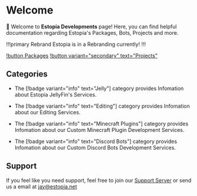 # Welcome

👋 Welcome to **Estopia Developments** page! Here, you can find helpful documentation regarding Estopia's Packages, Bots, Projects and more. 

!!!primary Rebrand
Estopia is in a Rebranding currently!
!!!

[!button Packages](Packages.md)  [!button variant="secondary" text="Projects"](Projects.md)

## Categories

- The [!badge variant="info" text="Jelly"] category provides Infomation about Estopia JellyFin's Services.

- The [!badge variant="info" text="Editing"] category provides Infomation about our Editing Services.

- The [!badge variant="info" text="Minecraft Plugins"] category provides Infomation about our Custom Minecraft Plugin Development Services.

- The [!badge variant="info" text="Discord Bots"] category provides Infomation about our Custom Discord Bots Development Services.

## Support

If you feel like you need support, feel free to join our [Support Server](https://discord.gg/YHqYJ4V4NF) or send us a email at jay@estopia.net